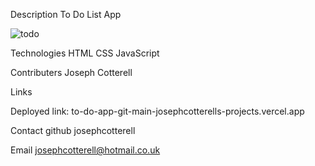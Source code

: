 Description
To Do List App

![todo](https://github.com/josephcotterell/To-Do-App/assets/117044684/1caffe84-dad4-4694-9f52-42d809b4dbb0)

Technologies
HTML
CSS
JavaScript

Contributers
Joseph Cotterell

Links

Deployed link: to-do-app-git-main-josephcotterells-projects.vercel.app

Contact
github josephcotterell

Email josephcotterell@hotmail.co.uk
